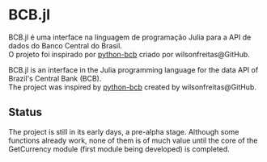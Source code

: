 # BCB.jl

BCB.jl é uma interface na linguagem de programação Julia para a API de dados do Banco Central do Brasil.  
O projeto foi inspirado por [python-bcb](https://github.com/wilsonfreitas/python-bcb) criado por wilsonfreitas@GitHub.

BCB.jl is an interface in the Julia programming language for the data API of Brazil's Central Bank (BCB).  
The project was inspired by [python-bcb](https://github.com/wilsonfreitas/python-bcb) created by wilsonfreitas@GitHub.

## Status

The project is still in its early days, a pre-alpha stage. Although some functions already work, none of them is of much value until the core of the GetCurrency module (first module being developed) is completed.
